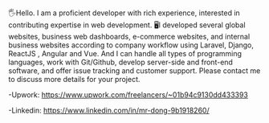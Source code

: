 🖐️Hello. I am a proficient developer with rich experience, interested in contributing expertise in web development.
🖥I developed several global websites, business web dashboards, e-commerce websites, and internal business websites according to company workflow using Laravel, Django, ReactJS , Angular and Vue.
And I can handle all types of programming languages, work with Git/Github, develop server-side and front-end software, and offer issue tracking and customer support.
Please contact me to discuss more details for your project.

-Upwork: https://www.upwork.com/freelancers/~01b94c9130dd433393

-Linkedin: https://www.linkedin.com/in/mr-dong-9b1918260/
